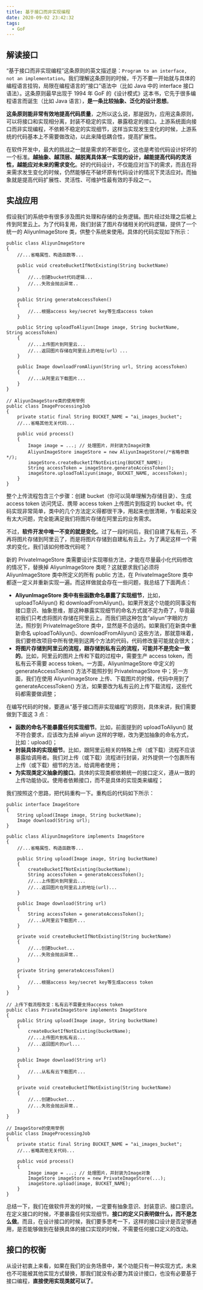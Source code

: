 ```yaml
---
title: 基于接口而非实现编程
date: 2020-09-02 23:42:32
tags:
  - GoF
---
```

## 解读接口
“基于接口而非实现编程”这条原则的英文描述是：`Program to an interface, not an implementation`。我们理解这条原则的时候，千万不要一开始就与具体的编程语言挂钩，局限在编程语言的“接口”语法中（比如 Java 中的 interface 接口语法）。这条原则最早出现于 1994 年 GoF 的《设计模式》这本书，它先于很多编程语言而诞生（比如 Java 语言），**是一条比较抽象、泛化的设计思想**。

**这条原则能非常有效地提高代码质量**，之所以这么说，那是因为，应用这条原则，可以将接口和实现相分离，封装不稳定的实现，暴露稳定的接口。上游系统面向接口而非实现编程，不依赖不稳定的实现细节，这样当实现发生变化的时候，上游系统的代码基本上不需要做改动，以此来降低耦合性，提高扩展性。

在软件开发中，最大的挑战之一就是需求的不断变化，这也是考验代码设计好坏的一个标准。**越抽象、越顶层、越脱离具体某一实现的设计，越能提高代码的灵活性，越能应对未来的需求变化**。好的代码设计，不仅能应对当下的需求，而且在将来需求发生变化的时候，仍然能够在不破坏原有代码设计的情况下灵活应对。而抽象就是提高代码扩展性、灵活性、可维护性最有效的手段之一。

## 实战应用
假设我们的系统中有很多涉及图片处理和存储的业务逻辑。图片经过处理之后被上传到阿里云上。为了代码复用，我们封装了图片存储相关的代码逻辑，提供了一个统一的 AliyunImageStore 类，供整个系统来使用。具体的代码实现如下所示：
<!--more-->
```
public class AliyunImageStore 
{
    //...省略属性、构造函数等...
    
    public void createBucketIfNotExisting(String bucketName) 
    {
        //...创建bucket代码逻辑...
        //...失败会抛出异常..
    }
    
    public String generateAccessToken() 
    {
        //...根据access key/secret key等生成access token
    }
    
    public String uploadToAliyun(Image image, String bucketName, String accessToken) 
    {
        //...上传图片到阿里云...
        //...返回图片存储在阿里云上的地址(url）...
    }
    
    public Image downloadFromAliyun(String url, String accessToken) 
    {
        //...从阿里云下载图片...
    }
}

// AliyunImageStore类的使用举例
public class ImageProcessingJob 
{
    private static final String BUCKET_NAME = "ai_images_bucket";
    //...省略其他无关代码...
    
    public void process() 
    {
        Image image = ...; // 处理图片，并封装为Image对象
        AliyunImageStore imageStore = new AliyunImageStore(/*省略参数*/);
        imageStore.createBucketIfNotExisting(BUCKET_NAME);
        String accessToken = imageStore.generateAccessToken();
        imageStore.uploadToAliyun(image, BUCKET_NAME, accessToken);
    }
}
```

整个上传流程包含三个步骤：创建 bucket（你可以简单理解为存储目录）、生成 access token 访问凭证、携带 access token 上传图片到指定的 bucket 中。代码实现非常简单，类中的几个方法定义得都很干净，用起来也很清晰，乍看起来没有太大问题，完全能满足我们将图片存储在阿里云的业务需求。

不过，**软件开发中唯一不变的就是变化**。过了一段时间后，我们自建了私有云，不再将图片存储到阿里云了，而是将图片存储到自建私有云上。为了满足这样一个需求的变化，我们该如何修改代码呢？

新的 PrivateImageStore 类需要设计实现哪些方法，才能在尽量最小化代码修改的情况下，替换掉 AliyunImageStore 类呢？这就要求我们必须将 AliyunImageStore 类中所定义的所有 public 方法，在 PrivateImageStore 类中都逐一定义并重新实现一遍。而这样做就会存在一些问题，我总结了下面两点：
- **AliyunImageStore 类中有些函数命名暴露了实现细节**，比如，uploadToAliyun() 和 downloadFromAliyun()。如果开发这个功能的同事没有接口意识、抽象思维，那这种暴露实现细节的命名方式就不足为奇了，毕竟最初我们只考虑将图片存储在阿里云上。而我们把这种包含“aliyun”字眼的方法，照抄到 PrivateImageStore 类中，显然是不合适的。如果我们在新类中重新命名 uploadToAliyun()、downloadFromAliyun() 这些方法，那就意味着，我们要修改项目中所有使用到这两个方法的代码，代码修改量可能就会很大；
- **将图片存储到阿里云的流程，跟存储到私有云的流程，可能并不是完全一致的**。比如，阿里云的图片上传和下载的过程中，需要生产 access token，而私有云不需要 access token。一方面，AliyunImageStore 中定义的 generateAccessToken() 方法不能照抄到 PrivateImageStore 中；另一方面，我们在使用 AliyunImageStore 上传、下载图片的时候，代码中用到了 generateAccessToken() 方法，如果要改为私有云的上传下载流程，这些代码都需要做调整；

在编写代码的时候，要遵从“基于接口而非实现编程”的原则，具体来讲，我们需要做到下面这 3 点：
- **函数的命名不能暴露任何实现细节**。比如，前面提到的 uploadToAliyun() 就不符合要求，应该改为去掉 aliyun 这样的字眼，改为更加抽象的命名方式，比如：upload()；
- **封装具体的实现细节**。比如，跟阿里云相关的特殊上传（或下载）流程不应该暴露给调用者。我们对上传（或下载）流程进行封装，对外提供一个包裹所有上传（或下载）细节的方法，给调用者使用；
- **为实现类定义抽象的接口**。具体的实现类都依赖统一的接口定义，遵从一致的上传功能协议。使用者依赖接口，而不是具体的实现类来编程；

我们按照这个思路，把代码重构一下。重构后的代码如下所示：
```
public interface ImageStore 
{
    String upload(Image image, String bucketName);
    Image download(String url);
}

public class AliyunImageStore implements ImageStore 
{
    //...省略属性、构造函数等...

    public String upload(Image image, String bucketName) 
    {
        createBucketIfNotExisting(bucketName);
        String accessToken = generateAccessToken();
        //...上传图片到阿里云...
        //...返回图片在阿里云上的地址(url)...
    }

    public Image download(String url) 
    {
        String accessToken = generateAccessToken();
        //...从阿里云下载图片...
    }

    private void createBucketIfNotExisting(String bucketName) 
    {
        //...创建bucket...
        //...失败会抛出异常..
    }

    private String generateAccessToken() 
    {
        //...根据access key/secret key等生成access token
    }
}

// 上传下载流程改变：私有云不需要支持access token
public class PrivateImageStore implements ImageStore  
{
    public String upload(Image image, String bucketName) 
    {
        createBucketIfNotExisting(bucketName);
        //...上传图片到私有云...
        //...返回图片的url...
    }

    public Image download(String url) 
    {
        //...从私有云下载图片...
    }

    private void createBucketIfNotExisting(String bucketName) 
    {
        //...创建bucket...
        //...失败会抛出异常..
    }
}

// ImageStore的使用举例
public class ImageProcessingJob 
{
    private static final String BUCKET_NAME = "ai_images_bucket";
    //...省略其他无关代码...
    
    public void process() 
    {
        Image image = ...; // 处理图片，并封装为Image对象
        ImageStore imageStore = new PrivateImageStore(...);
        imageStore.upload(image, BUCKET_NAME);
    }
}
```

总结一下，我们在做软件开发的时候，一定要有抽象意识、封装意识、接口意识。在定义接口的时候，不要暴露任何实现细节。**接口的定义只表明做什么，而不是怎么做**。而且，在设计接口的时候，我们要多思考一下，这样的接口设计是否足够通用，是否能够做到在替换具体的接口实现的时候，不需要任何接口定义的改动。

## 接口的权衡
从设计初衷上来看，如果在我们的业务场景中，某个功能只有一种实现方式，未来也不可能被其他实现方式替换，那我们就没有必要为其设计接口，也没有必要基于接口编程，**直接使用实现类就可以了**。
